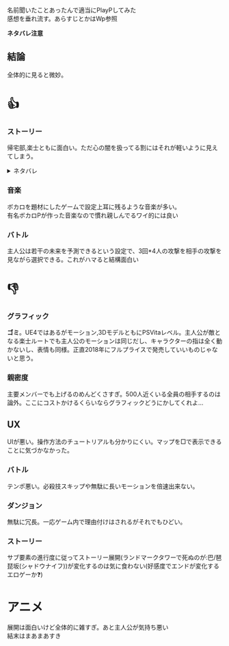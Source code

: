 名前聞いたことあったんで適当にPlayPしてみた<br>感想を垂れ流す。あらすじとかはWp参照

**ネタバレ注意**

## 結論

全体的に見ると微妙。

# 👍

### ストーリー

帰宅部,楽士ともに面白い。ただ心の闇を扱ってる割にはそれが軽いように見えてしまう。

<details>
<summary>ネタバレ</summary>
帰宅部はまあ予想通り。ただ、全体を通してソーン(棗)が暴れただけのような気もする<br>
楽士ルートは絶望でいい。<br>正直こっちのルートを正史に取ったほうがゲームとしては面白い気がする
最後の罵倒も好き
</details>

<div>
<summary></summary>
</div>

### 音楽

ボカロを題材にしたゲームで設定上耳に残るような音楽が多い。<br>有名ボカロPが作った音楽なので慣れ親しんでるワイ的には良い

### バトル

主人公は若干の未来を予測できるという設定で、3回*4人の攻撃を相手の攻撃を見ながら選択できる。これがハマると結構面白い

# 👎

### グラフィック

**ゴミ**。UE4ではあるがモーション,3DモデルともにPSVitaレベル。主人公が敵となる楽士ルートでも主人公のモーションは同じだし、キャラクターの指は全く動かないし、表情も同様。正直2018年にフルプライスで発売していいものじゃないと思う。

### 親密度

主要メンバーでも上げるのめんどくさすぎ。500人近くいる全員の相手するのは論外。ここにコストかけるくらいならグラフィックどうにかしてくれよ…

## UX

UIが悪い。操作方法のチュートリアルも分かりにくい。マップを□で表示できることに気づかなかった。

### バトル

テンポ悪い。必殺技スキップや無駄に長いモーションを倍速出来ない。

### ダンジョン

無駄に冗長。一応ゲーム内で理由付けはされるがそれでもひどい。

### ストーリー

サブ要素の進行度に従ってストーリー展開(ランドマークタワーで死ぬのが:巴/琶琵坂(シャドウナイフ))が変化するのは気に食わない(好感度でエンドが変化するエロゲーか❓)

# アニメ

展開は面白いけど全体的に雑すぎ。あと主人公が気持ち悪い<br>結末はまあまあすき
